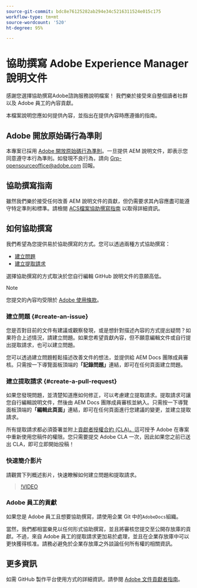 ```yaml
---
source-git-commit: bdc8e76125282ab294e34c5216311524e015c175
workflow-type: tm+mt
source-wordcount: '520'
ht-degree: 95%

---
```

# 協助撰寫 Adobe Experience Manager 說明文件

感謝您選擇協助撰寫Adobe諮詢服務說明檔案！ 我們樂於接受來自整個讀者社群以及 Adobe 員工的內容貢獻。

本檔案說明您應如何提供內容，並指出在提供內容時應遵循的指南。

## Adobe 開放原始碼行為準則

本專案已採用 [Adobe 開放原始碼行為準則](code-of-conduct.md)。一旦提供 AEM 說明文件，即表示您同意遵守本行為準則。如發現不良行為，請向 [Grp-opensourceoffice@adobe.com](mailto:Grp-opensourceoffice@adobe.com) 回報。

## 協助撰寫指南

雖然我們樂於接受任何改善 AEM 說明文件的貢獻，但仍需要求其內容應盡可能遵守特定準則和標準。請檢閱 [ACS檔案協助撰寫指南](guidelines.md) 以取得詳細資訊。

## 如何協助撰寫

我們希望為您提供易於協助撰寫的方式。您可以透過兩種方式協助撰寫：

* [建立問題](#create-an-issue)
* [建立提取請求](#create-a-pull-request)

選擇協助撰寫的方式取決於您自行編輯 GitHub 說明文件的意願高低。

>[!NOTE]
>
>您提交的內容均受限於 [Adobe 使用條款](https://www.adobe.com/tw/legal/terms.html)。

### 建立問題 {#create-an-issue}

您是否對目前的文件有建議或觀察發現，或是想針對描述內容的方式提出疑問？如果符合上述情況，請建立問題。如果您希望貢獻內容，但不願意編輯文件或自行提出提取請求，也可以建立問題。

您可以透過建立問題輕鬆描述改善文件的想法，並提供給 AEM Docs 團隊成員審核。只需按一下導覽面板頂端的&#x200B;**「記錄問題」**&#x200B;連結，即可在任何頁面建立問題。

### 建立提取請求 {#create-a-pull-request}

如果您發現問題，並清楚知道應如何修正，可以考慮建立提取請求。提取請求可讓您自行編輯說明文件，然後由 AEM Docs 團隊成員審核並納入。只需按一下導覽面板頂端的&#x200B;**「編輯此頁面」**&#x200B;連結，即可在任何頁面進行您建議的變更，並建立提取請求。

所有提取請求都必須簽署並附上[貢獻者授權合約 (CLA)。](https://opensource.adobe.com/cla.html)這可授予 Adobe 在專案中重新使用您稿件的權限。您只需要提交 Adobe CLA 一次，因此如果您之前已送出 CLA，即可立即開始投稿！

### 快速簡介影片

請觀賞下列概述影片，快速瞭解如何建立問題和提取請求。

>[!VIDEO](https://video.tv.adobe.com/v/27069)

### Adobe 員工的貢獻

如果您是 Adobe 員工且想要協助撰寫，請使用企業 Git 中的`AdobeDocs`組織。

當然，我們都相當樂見以任何形式協助撰寫，並且將審核您提交至公開存放庫的貢獻。不過，來自 Adobe 員工的提取請求更加易於處理，並且在企業存放庫中可以更快獲得核准。請務必避免於企業存放庫之外談論任何所有權的相關資訊。

## 更多資訊

如需 GitHub 製作平台使用方式的詳細資訊，請參閱 [Adobe 文件貢獻者指南](https://docs.adobe.com/help/zh-Hant/contributor/contributor-guide/introduction.html)。
